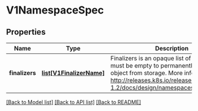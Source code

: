 # V1NamespaceSpec

## Properties
Name | Type | Description | Notes
------------ | ------------- | ------------- | -------------
**finalizers** | [**list[V1FinalizerName]**](V1FinalizerName.md) | Finalizers is an opaque list of values that must be empty to permanently remove object from storage. More info: http://releases.k8s.io/release-1.2/docs/design/namespaces.md#finalizers | [optional] 

[[Back to Model list]](../README.md#documentation-for-models) [[Back to API list]](../README.md#documentation-for-api-endpoints) [[Back to README]](../README.md)


